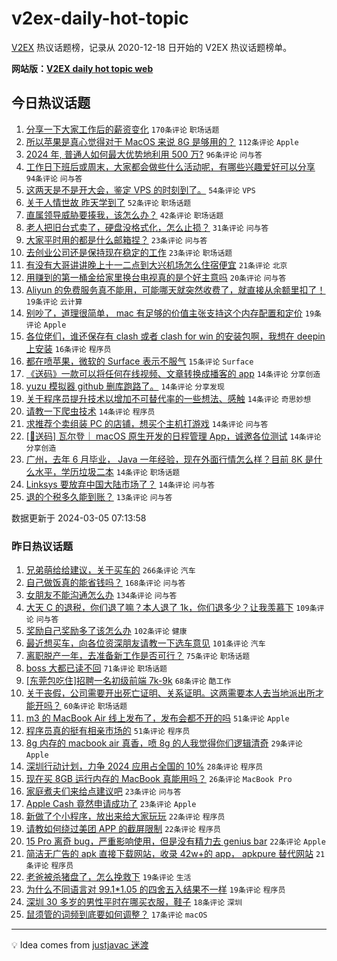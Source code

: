 # v2ex-daily-hot-topic

[V2EX](https://www.v2ex.com/) 热议话题榜，记录从 2020-12-18 日开始的 V2EX 热议话题榜单。

**网站版：[V2EX daily hot topic web](https://boojack.github.io/v2ex-daily-hot-topic-web/)**

## 今日热议话题

<!-- TODAY BEGIN -->

1. [分享一下大家工作后的薪资变化](https://www.v2ex.com/t/1020638) `170条评论` `职场话题`
1. [所以苹果是真心觉得对于 MacOS 来说 8G 是够用的？](https://www.v2ex.com/t/1020625) `112条评论` `Apple`
1. [2024 年, 普通人如何最大优势地利用 500 万?](https://www.v2ex.com/t/1020639) `96条评论` `问与答`
1. [工作日下班后或周末，大家都会做些什么活动呢，有哪些兴趣爱好可以分享](https://www.v2ex.com/t/1020637) `94条评论` `问与答`
1. [这两天是不是开大会，鉴定 VPS 的时刻到了。](https://www.v2ex.com/t/1020683) `54条评论` `VPS`
1. [关于人情世故 昨天学到了](https://www.v2ex.com/t/1020645) `52条评论` `职场话题`
1. [直属领导威胁要揍我，该怎么办？](https://www.v2ex.com/t/1020754) `42条评论` `职场话题`
1. [老人把旧台式卖了，硬盘没格式化，怎么止损？](https://www.v2ex.com/t/1020733) `31条评论` `问与答`
1. [大家平时用的都是什么邮箱捏？](https://www.v2ex.com/t/1020706) `23条评论` `问与答`
1. [去创业公司还是保持现在稳定的工作](https://www.v2ex.com/t/1020650) `23条评论` `职场话题`
1. [有没有大哥讲讲晚上十一二点到大兴机场怎么住宿便宜](https://www.v2ex.com/t/1020641) `21条评论` `北京`
1. [用赚到的第一桶金给家里换台电视真的是个好主意吗](https://www.v2ex.com/t/1020697) `20条评论` `问与答`
1. [Aliyun 的免费服务真不能用，可能哪天就突然收费了，就直接从余额里扣了！](https://www.v2ex.com/t/1020744) `19条评论` `云计算`
1. [别吵了，道理很简单， mac 有足够的价值主张支持这个内存配置和定价](https://www.v2ex.com/t/1020734) `19条评论` `Apple`
1. [各位佬们，谁还保存有 clash 或者 clash for win 的安装包啊，我想在 deepin 上安装](https://www.v2ex.com/t/1020642) `16条评论` `程序员`
1. [都在喷苹果，微软的 Surface 表示不服气](https://www.v2ex.com/t/1020757) `15条评论` `Surface`
1. [《送码》一款可以将任何在线视频、文章转换成播客的 app](https://www.v2ex.com/t/1020769) `14条评论` `分享创造`
1. [yuzu 模拟器 github 删库跑路了。](https://www.v2ex.com/t/1020739) `14条评论` `分享发现`
1. [关于程序员提升技术以增加不可替代率的一些想法、感触](https://www.v2ex.com/t/1020685) `14条评论` `奇思妙想`
1. [请教一下爬虫技术](https://www.v2ex.com/t/1020678) `14条评论` `程序员`
1. [求推荐个卖组装 PC 的店铺，想买个主机打游戏](https://www.v2ex.com/t/1020665) `14条评论` `问与答`
1. [[🎁送码] 瓦尔登｜ macOS 原生开发的日程管理 App，诚邀各位测试](https://www.v2ex.com/t/1020647) `14条评论` `分享创造`
1. [广州，去年 6 月毕业， Java 一年经验，现在外面行情怎么样？目前 8K 是什么水平，学历垃圾二本](https://www.v2ex.com/t/1020635) `14条评论` `职场话题`
1. [Linksys 要放弃中国大陆市场了？](https://www.v2ex.com/t/1020627) `14条评论` `问与答`
1. [退的个税多久能到账？](https://www.v2ex.com/t/1020728) `13条评论` `问与答`

数据更新于 2024-03-05 07:13:58

<!-- TODAY END -->

### 昨日热议话题

<!-- YESTERDAY BEGIN -->

1. [兄弟萌给给建议，关于买车的](https://www.v2ex.com/t/1020339) `266条评论` `汽车`
1. [自己做饭真的能省钱吗？](https://www.v2ex.com/t/1020456) `168条评论` `问与答`
1. [女朋友不能沟通怎么办](https://www.v2ex.com/t/1020335) `134条评论` `问与答`
1. [大天 C 的退税，你们退了嘛？本人退了 1k，你们退多少？让我羡慕下](https://www.v2ex.com/t/1020373) `109条评论` `问与答`
1. [奖励自己奖励多了该怎么办](https://www.v2ex.com/t/1020319) `102条评论` `健康`
1. [最近想买车，向各位资深朋友请教一下选车意见](https://www.v2ex.com/t/1020324) `101条评论` `汽车`
1. [离职脱产一年，去准备新工作是否可行？](https://www.v2ex.com/t/1020306) `75条评论` `职场话题`
1. [boss 大都已读不回](https://www.v2ex.com/t/1020382) `71条评论` `职场话题`
1. [[东莞包吃住]招聘一名初级前端 7k-9k](https://www.v2ex.com/t/1020325) `68条评论` `酷工作`
1. [关于丧假，公司需要开出死亡证明、关系证明。这两需要本人去当地派出所才能开吗？](https://www.v2ex.com/t/1020455) `60条评论` `职场话题`
1. [m3 的 MacBook Air 线上发布了，发布会都不开的吗](https://www.v2ex.com/t/1020580) `51条评论` `Apple`
1. [程序员真的挺有相亲市场的](https://www.v2ex.com/t/1020381) `51条评论` `程序员`
1. [8g 内存的 macbook air 真香，喷 8g 的人我觉得你们逻辑清奇](https://www.v2ex.com/t/1020615) `29条评论` `Apple`
1. [深圳行动计划，力争 2024 应用占全国的 10%](https://www.v2ex.com/t/1020330) `28条评论` `程序员`
1. [现在买 8GB 运行内存的 MacBook 真能用吗？](https://www.v2ex.com/t/1020583) `26条评论` `MacBook Pro`
1. [家庭煮夫们来给点建议吧](https://www.v2ex.com/t/1020498) `23条评论` `问与答`
1. [Apple Cash 竟然申请成功了](https://www.v2ex.com/t/1020307) `23条评论` `Apple`
1. [新做了个小程序，放出来给大家玩玩](https://www.v2ex.com/t/1020497) `22条评论` `程序员`
1. [请教如何绕过美团 APP 的截屏限制](https://www.v2ex.com/t/1020451) `22条评论` `程序员`
1. [15 Pro 离奇 bug，严重影响使用，但是没有精力去 genius bar](https://www.v2ex.com/t/1020378) `22条评论` `Apple`
1. [简洁无广告的 apk 直接下载网站，收录 42w+的 app， apkpure 替代网站](https://www.v2ex.com/t/1020431) `21条评论` `程序员`
1. [老爸被杀猪盘了，怎么挽救下](https://www.v2ex.com/t/1020539) `19条评论` `生活`
1. [为什么不同语言对 99.1*1.05 的四舍五入结果不一样](https://www.v2ex.com/t/1020406) `19条评论` `程序员`
1. [深圳 30 多岁的男性平时在哪买衣服，鞋子](https://www.v2ex.com/t/1020478) `18条评论` `深圳`
1. [鼠须管的词频到底要如何调整？](https://www.v2ex.com/t/1020469) `17条评论` `macOS`

<!-- YESTERDAY END -->

---

💡 Idea comes from [justjavac 迷渡](https://github.com/justjavac/)
